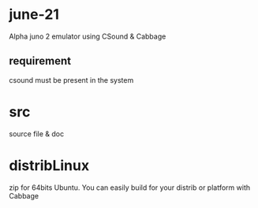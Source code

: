 # june-21
Alpha juno 2 emulator using CSound &amp; Cabbage


## requirement 
csound must be present in the system 

# src
source file & doc

# distribLinux
zip for 64bits Ubuntu. You can easily build for your distrib or platform with Cabbage
